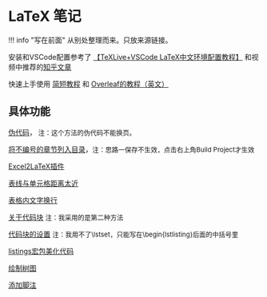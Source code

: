 # LaTeX 笔记

!!! info "写在前面"
    从别处整理而来。只放来源链接。

安装和VSCode配置参考了 [【TeXLive+VSCode LaTeX中文环境配置教程】](https://www.bilibili.com/video/BV1Gt4y117VD?vd_source=fb70993df833421086ba8589f9bd3ed1) 和视频中推荐的[知乎文章](https://zhuanlan.zhihu.com/p/38178015)

快速上手使用 [简短教程](https://liam.page/2014/09/08/latex-introduction/) 和 [Overleaf的教程（英文）](https://www.overleaf.com/learn/latex/Free_online_introduction_to_LaTeX_(part_1))

## 具体功能

[伪代码](https://zhuanlan.zhihu.com/p/166418214)，<font size=2> 注：这个方法的伪代码不能换页。</font>

[将不编号的章节列入目录](https://www.jianshu.com/p/9fda4ac51524)，<font size=2>注：思路一保存不生效，点击右上角Build Project才生效</font>

[Excel2LaTeX插件](https://blog.csdn.net/qq_16763983/article/details/122912373)

[表线与单元格距离太近](https://www.zhihu.com/question/288695777/answer/3156283040)

[表格内文字换行](https://blog.csdn.net/weixin_47062807/article/details/127702779)

[关于代码块](https://zhuanlan.zhihu.com/p/495840495) <font size=2>注：我采用的是第二种方法</font>

[代码块的设置](https://blog.csdn.net/qq_44885695/article/details/124258901) <font size=2>注：我用不了\lstset，只能写在\begin{lstlisting}后面的中括号里</font>

[listings宏包美化代码](https://zhuanlan.zhihu.com/p/464141424)

[绘制树图](https://blog.csdn.net/qq_33919450/article/details/127638969)

[添加脚注](https://blog.csdn.net/xovee/article/details/127563209)